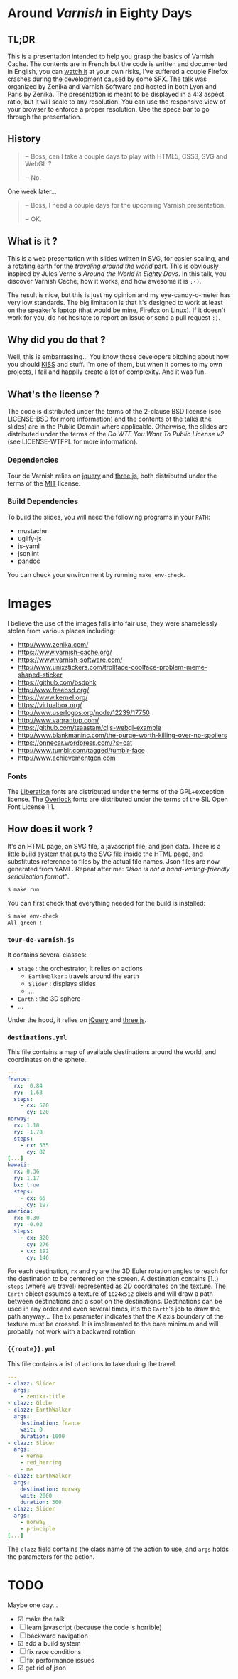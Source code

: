 # Around _Varnish_ in Eighty Days

## TL;DR

This is a presentation intended to help you grasp the basics of Varnish Cache.
The contents are in French but the code is written and documented in English,
you can [watch it](http://dridi.github.io/tour-de-varnish) at your own risks,
I've suffered a couple Firefox crashes during the development caused by some
SFX.  The talk was organized by Zenika and Varnish Software and hosted in both
Lyon and Paris by Zenika. The presentation is meant to be displayed in a 4:3
aspect ratio, but it will scale to any resolution. You can use the responsive
view of your browser to enforce a proper resolution. Use the space bar to go
through the presentation.

## History

> ‒ Boss, can I take a couple days to play with HTML5, CSS3, SVG and WebGL ?
>
> ‒ No.

One week later...

> ‒ Boss, I need a couple days for the upcoming Varnish presentation.
>
> ‒ OK.

## What is it ?

This is a web presentation with slides written in SVG, for easier scaling, and
a rotating earth for the _traveling around the world_ part. This is obviously
inspired by Jules Verne's _Around the World in Eighty Days_. In this talk, you
discover Varnish Cache, how it works, and how awesome it is `;-)`.

The result is nice, but this is just my opinion and my eye-candy-o-meter has
very low standards. The big limitation is that it's designed to work at least
on the speaker's laptop (that would be mine, Firefox on Linux). If it doesn't
work for you, do not hesitate to report an issue or send a pull request `:)`.

## Why did you do that ?

Well, this is embarrassing... You know those developers bitching about how you
should [KISS](https://fr.wikipedia.org/wiki/Keep_it_Simple,_Stupid) and stuff.
I'm one of them, but when it comes to my own projects, I fail and happily
create a lot of complexity. And it was fun.

## What's the license ?

The code is distributed under the terms of the 2-clause BSD license (see
LICENSE-BSD for more information) and the contents of the talks (the slides)
are in the Public Domain where applicable. Otherwise, the slides are
distributed under the terms of the _Do WTF You Want To Public License v2_ (see
LICENSE-WTFPL for more information).

### Dependencies

Tour de Varnish relies on [jquery](http://jquery.com/) and
[three.js](http://threejs.org/), both distributed under the terms of the
[MIT](http://www.opensource.org/licenses/MIT) license.

### Build Dependencies

To build the slides, you will need the following programs in your `PATH`:
- mustache
- uglify-js
- js-yaml
- jsonlint
- pandoc

You can check your environment by running `make env-check`.

# Images

I believe the use of the images falls into fair use, they were
shamelessly stolen from various places including:

* http://www.zenika.com/
* https://www.varnish-cache.org/
* https://www.varnish-software.com/
* http://www.unixstickers.com/trollface-coolface-problem-meme-shaped-sticker
* https://github.com/bsdphk
* http://www.freebsd.org/
* https://www.kernel.org/
* https://virtualbox.org/
* http://www.userlogos.org/node/12239/17750
* http://www.vagrantup.com/
* https://github.com/tsaastam/cljs-webgl-example
* http://www.blankmaninc.com/the-purge-worth-killing-over-no-spoilers
* https://onnecar.wordpress.com/?s=cat
* http://www.tumblr.com/tagged/tumblr-face
* http://www.achievementgen.com

### Fonts

The [Liberation](https://www.redhat.com/promo/fonts/) fonts are distributed
under the terms of the GPL+exception license. The
[Overlock](http://www.fontsquirrel.com/license/overlock) fonts are distributed
under the terms of the SIL Open Font License 1.1.

## How does it work ?

It's an HTML page, an SVG file, a javascript file, and json data. There is a
little build system that puts the SVG file inside the HTML page, and
substitutes reference to files by the actual file names. Json files are now
generated from YAML. Repeat after me: _"Json is not a hand-writing-friendly
serialization format"_.

```bash
$ make run
```

You can first check that everything needed for the build is installed:

```bash
$ make env-check
All green !
```

### `tour-de-varnish.js`

It contains several classes:
* `Stage` : the orchestrator, it relies on actions
  * `EarthWalker` : travels around the earth
  * `Slider` : displays slides
  * ...
* `Earth` : the 3D sphere
* ...

Under the hood, it relies on [jQuery](http://jquery.com/) and
[three.js](http://threejs.org/).

### `destinations.yml`

This file contains a map of available destinations around the world, and
coordinates on the sphere.

```yaml
---
france:
  rx:  0.84
  ry: -1.63
  steps:
    - cx: 520
      cy: 120
norway:
  rx: 1.10
  ry: -1.78
  steps:
    - cx: 535
      cy: 82
[...]
hawaii:
  rx: 0.36
  ry: 1.17
  bx: true
  steps:
    - cx: 65
      cy: 197
america:
  rx: 0.30
  ry: -0.02
  steps:
    - cx: 320
      cy: 276
    - cx: 192
      cy: 146
```

For each destination, `rx` and `ry` are the 3D Euler rotation angles to reach
for the destination to be centered on the screen. A destination contains [1..)
`steps` (where we travel) represented as 2D coordinates on the texture. The
`Earth` object assumes a texture of `1024x512` pixels and will draw a path
between destinations and a spot on the destinations. Destinations can be used
in any order and even several times, it's the `Earth`'s job to draw the path
anyway...  The `bx` parameter indicates that the X axis boundary of the texture
must be crossed. It is implemented to the bare minimum and will probably not
work with a backward rotation.

### `{{route}}.yml`

This file contains a list of actions to take during the travel.

```yaml
---
- clazz: Slider
  args:
    - zenika-title
- clazz: Globe
- clazz: EarthWalker
  args:
    destination: france
    wait: 0
    duration: 1000
- clazz: Slider
  args:
    - verne
    - red_herring
    - me
- clazz: EarthWalker
  args:
    destination: norway
    wait: 2000
    duration: 300
- clazz: Slider
  args:
    - norway
    - principle
[...]
```

The `clazz` field contains the class name of the action to use, and `args`
holds the parameters for the action.

# TODO

Maybe one day...

- ☑ make the talk
- ☐ learn javascript (because the code is horrible)
- ☐ backward navigation
- ☑ add a build system
- ☐ fix race conditions
- ☐ fix performance issues
- ☑ get rid of json

